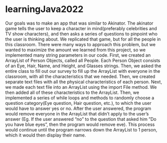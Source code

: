 # learningJava2022
Our goals was to make an app that was similar to Akinator. The akinator game tells the user to keep a character in mind(preferably celebrities and TV show characters), and then asks a series of questions to pinpoint who the user is thinking about. We replicated that game, but for all the people in this classroom. There were many ways to approach this problem, but we wanted to maximize the amount we learned from this project, so we implemented many string parameters in our code. First, we created an ArrayList of Person Objects, called all People. Each Person Object consists of an Eye, Hair, Name, and Height, and Glasses strings. Then, we asked the entire class to fill out our survey to fill up the ArrayList with everyone in the classroom, with all the characteristics that we needed. Then, we created separate text files with all the physical characteristics of each person. Next, we made each text file into an ArrayList using the import File method. We then added all of these characteristics to the ArrayList. Then, we implemented a series of while loops and methods to randomly choose a question category(Eye question, Hair question, etc.), to which the user would have to answer yes or no. After the user answered, the program would remove everyone in the ArrayList that didn’t apply to the user’s answer (Eg. If the user answered “no” to the question that asked him ”Do you have blue eyes”, then the program would remove eve). This process would continue until the program narrows down the ArrayList to 1 person, which it would then display their name.

